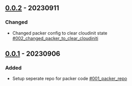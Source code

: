 ## [0.0.2](https://github.com/Vlot-Ltd/homelab) - 20230911


### Changed

- Changed packer config to clear cloudinit state [#002_changed_packer_to_clear_cloudiniti](https://github.com/Vlot-Ltd/homelab/issues/002_changed_packer_to_clear_cloudiniti)


## [0.0.1](https://github.com/Vlot-Ltd/homelab) - 20230906


### Added

- Setup seperate repo for packer code [#001_packer_repo](https://github.com/Vlot-Ltd/homelab/issues/001_packer_repo)
